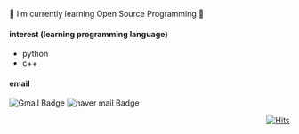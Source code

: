 🌱 I’m currently learning Open Source Programming 🌱

#### interest (learning programming language)
- python
- c++


#### email
![Gmail Badge](https://img.shields.io/badge/Gmail-d14836?style=flat-square&logo=Gmail&logoColor=white&link=mailto:okdayoung09@gmail.com)
![naver mail Badge](https://img.shields.io/badge/naver-green?style=flat-square&logo=naver&logoColor=white&link=mailto:lovecat1118@naver.com)

<div align=right>
  
[![Hits](https://hits.seeyoufarm.com/api/count/incr/badge.svg?url=https%3A%2F%2Fgithub.com%2Flovecat1118&count_bg=%2379C83D&title_bg=%23555555&icon=&icon_color=%23E7E7E7&title=hits&edge_flat=false)](https://hits.seeyoufarm.com)

</div>
